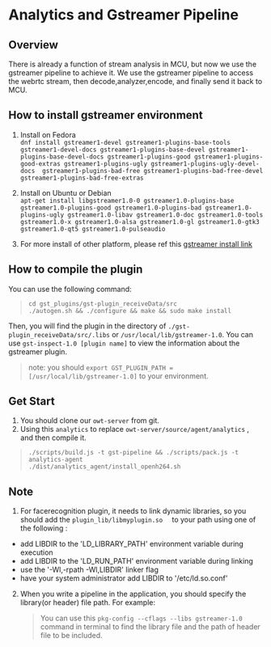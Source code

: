# Analytics and Gstreamer Pipeline
## Overview 
There is already a function of stream analysis in MCU, but now we use the gstreamer pipeline to achieve it. We use the gstreamer pipeline to access the webrtc stream, then decode,analyzer,encode, and finally send it back to MCU.

## How to install gstreamer environment
1. Install on Fedora  
  `dnf install gstreamer1-devel gstreamer1-plugins-base-tools gstreamer1-devel-docs gstreamer1-plugins-base-devel gstreamer1-plugins-base-devel-docs gstreamer1-plugins-good gstreamer1-plugins-good-extras gstreamer1-plugins-ugly gstreamer1-plugins-ugly-devel-docs  gstreamer1-plugins-bad-free gstreamer1-plugins-bad-free-devel gstreamer1-plugins-bad-free-extras`
2. Install on Ubuntu or Debian  
`apt-get install libgstreamer1.0-0 gstreamer1.0-plugins-base gstreamer1.0-plugins-good gstreamer1.0-plugins-bad gstreamer1.0-plugins-ugly gstreamer1.0-libav gstreamer1.0-doc gstreamer1.0-tools gstreamer1.0-x gstreamer1.0-alsa gstreamer1.0-gl gstreamer1.0-gtk3 gstreamer1.0-qt5 gstreamer1.0-pulseaudio`  

3. For more install of other platform, please ref this [gstreamer install link](https://gstreamer.freedesktop.org/documentation/installing/index.html?gi-language=c)

## How to compile the plugin
You can use the following command:
> `cd gst_plugins/gst-plugin_receiveData/src`  
`./autogen.sh && ./configure && make && sudo make install`  

Then, you will find the plugin in the directory of `./gst-plugin_receiveData/src/.libs` or `/usr/local/lib/gstreamer-1.0`. You can use `gst-inspect-1.0 [plugin name]` to view the information about the gstreamer plugin.   
> note: you should `export GST_PLUGIN_PATH = [/usr/local/lib/gstreamer-1.0]` to your environment.

## Get Start
1. You should clone our `owt-server` from git.
2. Using this `analytics` to replace `owt-server/source/agent/analytics` , and then compile it.  
  
> `./scripts/build.js -t gst-pipeline && ./scripts/pack.js -t analytics-agent`  
`./dist/analytics_agent/install_openh264.sh`




## Note 
1. For facerecognition plugin, it needs to link dynamic libraries, so you should add the `plugin_lib/libmyplugin.so  ` to your path using one of the following :
- add LIBDIR to the 'LD_LIBRARY_PATH' environment variable during execution
- add LIBDIR to the 'LD_RUN_PATH' environment variable during linking
- use the '-Wl,-rpath -Wl,LIBDIR' linker flag
- have your system administrator add LIBDIR to '/etc/ld.so.conf'
  
2. When you write a pipeline in the application, you should specify the library(or header) file path. For example: 
   > You can use this `pkg-config --cflags --libs gstreamer-1.0` command in terminal to find the library file and the path of header file to be included.
